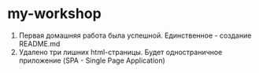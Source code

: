 # my-workshop

1. Первая домашняя работа была успешной. Единственное - создание README.md
2. Удалено три лишних html-страницы. Будет одностраничное приложение (SPA - Single Page Application)